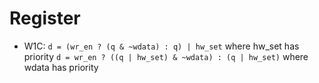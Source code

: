 # Register
* W1C:
`d = (wr_en ? (q & ~wdata) : q) | hw_set` where hw_set has priority
`d = wr_en ? ((q | hw_set) & ~wdata) : (q | hw_set)` where wdata has priority
